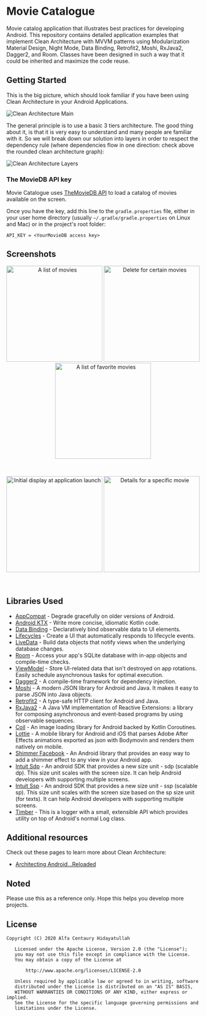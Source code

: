 Movie Catalogue
=================

Movie catalog application that illustrates best practices for developing Android.
This repository contains detailed application examples that implement Clean Architecture with MVVM patterns using Modularization
Material Design, Night Mode, Data Binding, Retrofit2, Moshi, RxJava2, Dagger2, and Room. Classes have been designed in such a way that it could be inherited and maximize the code reuse.

Getting Started
---------------
This is the big picture, which should look familiar if you have been using Clean Architecture in your Android Applications.

![Clean Architecture Main](screenshots/clean_architecture_main.png "Clean architecture main")

The general principle is to use a basic 3 tiers architecture. The good thing about it, is that it is very easy to understand and many people are familiar with it.
So we will break down our solution into layers in order to respect the dependency rule (where dependencies flow in one direction: check above the rounded clean architecture graph):

![Clean Architecture Layers](screenshots/clean_architecture_layers.png "Clean architecture layers")

### The MovieDB API key
Movie Catalogue uses [TheMovieDB API](https://api.themoviedb.org) to load a catalog of movies available on the screen.

Once you have the key, add this line to the `gradle.properties` file, either in your user home
directory (usually `~/.gradle/gradle.properties` on Linux and Mac) or in the project's root folder:

```
API_KEY = <YourMovieDB access key>
```

Screenshots
-----------
<p align="center">
  <img src="./screenshots/screenshots_main.png" alt="A list of movies" width="250">
  <img src="./screenshots/screenshots_delete.png" alt="Delete for certain movies" width="250">
  <img src="./screenshots/screenshots_favorite.png" alt="A list of favorite movies" width="250">
</p>
<br>
<p align="center">
  <img src="./screenshots/screenshots_splash.png" alt="Initial display at application launch" width="250">
  <img src="./screenshots/screenshots_detail.png" alt="Details for a specific movie" width="250">
</p>
<br>

Libraries Used
--------------
* [AppCompat][0] - Degrade gracefully on older versions of Android.
* [Android KTX][1] - Write more concise, idiomatic Kotlin code.
* [Data Binding][2] - Declaratively bind observable data to UI elements.
* [Lifecycles][3] - Create a UI that automatically responds to lifecycle events.
* [LiveData][4] - Build data objects that notify views when the underlying database changes.
* [Room][5] - Access your app's SQLite database with in-app objects and compile-time checks.
* [ViewModel][6] - Store UI-related data that isn't destroyed on app rotations. Easily schedule
  asynchronous tasks for optimal execution.
* [Dagger2][7] - A compile-time framework for dependency injection.
* [Moshi][8] - A modern JSON library for Android and Java. It makes it easy to parse JSON into Java objects.
* [Retrofit2][9] - A type-safe HTTP client for Android and Java.
* [RxJava2][10] - A Java VM implementation of Reactive Extensions: a library for composing asynchronous and event-based programs by using observable sequences.
* [Coil][11] - An image loading library for Android backed by Kotlin Coroutines.
* [Lottie][12] - A mobile library for Android and iOS that parses Adobe After Effects animations exported as json with Bodymovin and renders them natively on mobile.
* [Shimmer Facebook][13] - An Android library that provides an easy way to add a shimmer effect to any view in your Android app.
* [Intuit Sdp][14] - An android SDK that provides a new size unit - sdp (scalable dp). This size unit scales with the screen size. It can help Android developers with supporting multiple screens.
* [Intuit Ssp][15] - An android SDK that provides a new size unit - ssp (scalable sp). This size unit scales with the screen size based on the sp size unit (for texts). It can help Android developers with supporting multiple screens.
* [Timber][16] - This is a logger with a small, extensible API which provides utility on top of Android's normal Log class.

[0]: https://developer.android.com/topic/libraries/support-library/packages#v7-appcompat
[1]: https://developer.android.com/kotlin/ktx
[2]: https://developer.android.com/topic/libraries/data-binding/
[3]: https://developer.android.com/topic/libraries/architecture/lifecycle
[4]: https://developer.android.com/topic/libraries/architecture/livedata
[5]: https://developer.android.com/topic/libraries/architecture/room
[6]: https://developer.android.com/topic/libraries/architecture/viewmodel
[7]: https://github.com/google/dagger
[8]: https://github.com/square/moshi
[9]: https://github.com/square/retrofit
[10]: https://github.com/ReactiveX/RxJava
[11]: https://github.com/coil-kt/coil
[12]: https://github.com/airbnb/lottie-android
[13]: https://github.com/facebook/shimmer-android
[14]: https://github.com/intuit/sdp
[15]: https://github.com/intuit/ssp
[16]: https://github.com/JakeWharton/timber

Additional resources
--------------------
Check out these pages to learn more about Clean Architecture:
- [Architecting Android...Reloaded](https://fernandocejas.com/2018/05/07/architecting-android-reloaded)

Noted
--------------------
Please use this as a reference only. Hope this helps you develop more projects.

License
--------------------
```
Copyright (C) 2020 Alfa Centaury Hidayatullah

   Licensed under the Apache License, Version 2.0 (the "License");
   you may not use this file except in compliance with the License.
   You may obtain a copy of the License at

       http://www.apache.org/licenses/LICENSE-2.0

   Unless required by applicable law or agreed to in writing, software
   distributed under the License is distributed on an "AS IS" BASIS,
   WITHOUT WARRANTIES OR CONDITIONS OF ANY KIND, either express or implied.
   See the License for the specific language governing permissions and
   limitations under the License.
```